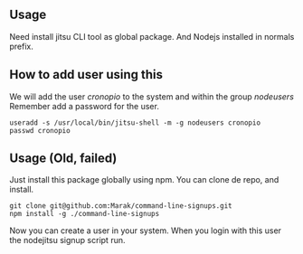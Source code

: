 ## Usage
Need install jitsu CLI tool as global package. And Nodejs installed in normals prefix.

## How to add user using this
We will add the user *cronopio* to the system and within the group *nodeusers*
Remember add a password for the user.

```
useradd -s /usr/local/bin/jitsu-shell -m -g nodeusers cronopio
passwd cronopio
```


## Usage (Old, failed)
Just install this package globally using npm.
You can clone de repo, and install.

```
git clone git@github.com:Marak/command-line-signups.git
npm install -g ./command-line-signups
```

Now you can create a user in your system.
When you login with this user the nodejitsu signup script run. 
